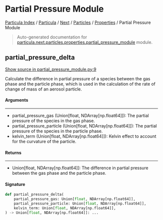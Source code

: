 # Partial Pressure Module

[Particula Index](../../../../README.md#particula-index) / [Particula](../../../index.md#particula) / [Next](../../index.md#next) / [Particles](../index.md#particles) / [Properties](./index.md#properties) / Partial Pressure Module

> Auto-generated documentation for [particula.next.particles.properties.partial_pressure_module](https://github.com/Gorkowski/particula/blob/main/particula/next/particles/properties/partial_pressure_module.py) module.

## partial_pressure_delta

[Show source in partial_pressure_module.py:9](https://github.com/Gorkowski/particula/blob/main/particula/next/particles/properties/partial_pressure_module.py#L9)

Calculate the difference in partial pressure of a species between the gas
phase and the particle phase, which is used in the calculation of the rate
of change of mass of an aerosol particle.

#### Arguments

-----
- partial_pressure_gas (Union[float, NDArray[np.float64]]): The partial
pressure of the species in the gas phase.
- partial_pressure_particle (Union[float, NDArray[np.float64]]): The partial
pressure of the species in the particle phase.
- kelvin_term (Union[float, NDArray[np.float64]]): Kelvin effect to account
for the curvature of the particle.

#### Returns

--------
- Union[float, NDArray[np.float64]]: The difference in partial pressure
between the gas phase and the particle phase.

#### Signature

```python
def partial_pressure_delta(
    partial_pressure_gas: Union[float, NDArray[np.float64]],
    partial_pressure_particle: Union[float, NDArray[np.float64]],
    kelvin_term: Union[float, NDArray[np.float64]],
) -> Union[float, NDArray[np.float64]]: ...
```
